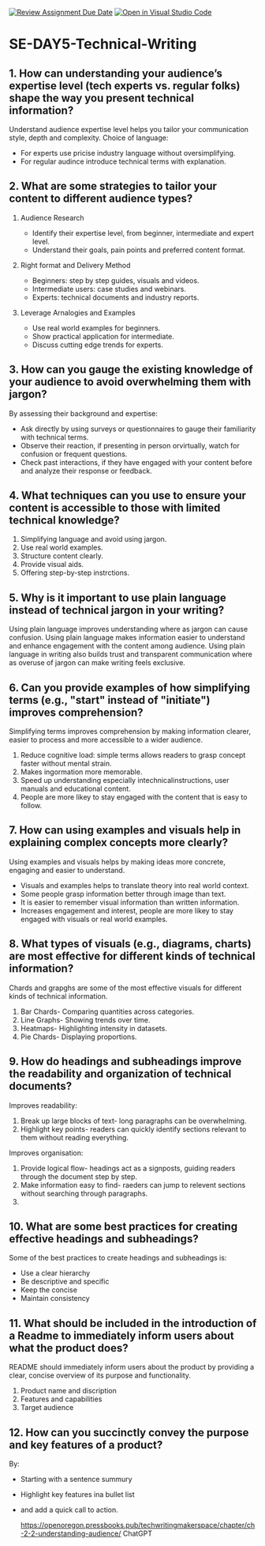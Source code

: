 [![Review Assignment Due Date](https://classroom.github.com/assets/deadline-readme-button-22041afd0340ce965d47ae6ef1cefeee28c7c493a6346c4f15d667ab976d596c.svg)](https://classroom.github.com/a/zsAR-pyY)
[![Open in Visual Studio Code](https://classroom.github.com/assets/open-in-vscode-2e0aaae1b6195c2367325f4f02e2d04e9abb55f0b24a779b69b11b9e10269abc.svg)](https://classroom.github.com/online_ide?assignment_repo_id=18609544&assignment_repo_type=AssignmentRepo)
# SE-DAY5-Technical-Writing
## 1. How can understanding your audience’s expertise level (tech experts vs. regular folks) shape the way you present technical information?
Understand audience expertise level helps you tailor your communication style, depth and complexity.
Choice of language:
- For experts use pricise industry language without oversimplifying.
- For regular audince introduce technical terms with explanation.
  
## 2. What are some strategies to tailor your content to different audience types?
1. Audience Research
   - Identify their expertise level, from beginner, intermediate and expert level.
   - Understand their goals, pain points and preferred content format.

2. Right format and Delivery Method
   - Beginners: step by step guides, visuals and videos.
   - Intermediate users: case studies and webinars.
   - Experts: technical documents and industry reports.

3. Leverage Arnalogies and Examples
   - Use real world examples for beginners.
   - Show practical application for intermediate.
   - Discuss cutting edge trends for experts.

## 3. How can you gauge the existing knowledge of your audience to avoid overwhelming them with jargon?
By assessing their background and expertise:
- Ask directly by using surveys or questionnaires to gauge their familiarity with technical terms.
- Observe their reaction, if presenting in person orvirtually, watch for confusion or frequent questions.
- Check past interactions, if they have engaged with your content before and analyze their response or feedback.
  
## 4. What techniques can you use to ensure your content is accessible to those with limited technical knowledge?
1. Simplifying language and avoid using jargon.
2. Use real world examples.
3. Structure content clearly.
4. Provide visual aids.
5. Offering step-by-step instrctions.
    
## 5. Why is it important to use plain language instead of technical jargon in your writing?
Using plain language improves understanding where as jargon can cause confusion.
Using plain language makes information easier to understand and enhance engagement with the content among audience.
Using plain language in writing also builds trust and transparent communication where as overuse of jargon can make writing feels exclusive.

## 6. Can you provide examples of how simplifying terms (e.g., "start" instead of "initiate") improves comprehension?
Simplifying terms improves comprehension by making  information clearer, easier to process and more accessible to a wider audience.
1. Reduce cognitive load: simple terms allows readers to grasp concept faster without mental strain.
2. Makes ingormation more memorable.
3. Speed up understanding especially intechnicalinstructions, user manuals and educational content.
4. People are more likey to stay engaged with the content that is easy to follow.
 
## 7. How can using examples and visuals help in explaining complex concepts more clearly?
Using examples and visuals helps by making ideas more concrete, engaging and easier to understand.
- Visuals and examples helps to translate theory into real world context.
- Some people grasp information better through image than text.
- It is easier to remember visual information than written information.
- Increases engagement and interest, people are more likey to stay engaged with visuals or real world examples.

## 8. What types of visuals (e.g., diagrams, charts) are most effective for different kinds of technical information?
Chards and grapghs are some of the most effective visuals for different kinds of technical information.
1. Bar Chards- Comparing quantities across categories.
2. Line Graphs- Showing trends over time.
3. Heatmaps- Highlighting intensity in datasets.
4. Pie Chards- Displaying proportions.

## 9. How do headings and subheadings improve the readability and organization of technical documents?
Improves readability:
1. Break up large blocks of text- long paragraphs can be overwhelming.
2. Highlight key points- readers can quickly identify sections relevant to them without reading everything.

Improves organisation:
1. Provide logical flow- headings act as a signposts, guiding readers through the document step by step.
2. Make information easy to find- raeders can jump to relevent sections without searching through paragraphs.
3. 
## 10. What are some best practices for creating effective headings and subheadings?
Some of the best practices to create headings and subheadings is:
- Use a clear hierarchy
- Be descriptive and specific
- Keep the concise
- Maintain consistency

## 11. What should be included in the introduction of a Readme to immediately inform users about what the product does?
README should immediately inform users about the product by providing a clear, concise overview of its purpose and functionality.
1. Product name and discription
2. Features and capabilities
3. Target audience
## 12. How can you succinctly convey the purpose and key features of a product?
By:
- Starting with a sentence summury
- Highlight key features ina bullet list
- and add a quick call to action.


  https://openoregon.pressbooks.pub/techwritingmakerspace/chapter/ch-2-2-understanding-audience/
  ChatGPT

